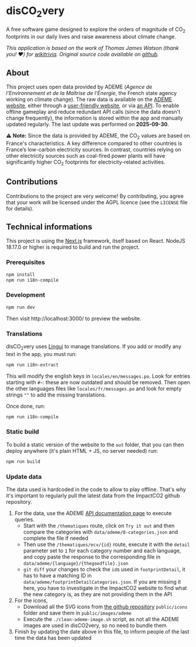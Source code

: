 # disCO<sub>2</sub>very

A free software game designed to explore the orders of magnitude of CO<sub>2</sub> footprints in our daily lives and raise awareness about climate change.

*This application is based on the work of Thomas James Watson (thank you! ❤️) for [wikitrivia](https://wikitrivia.tomjwatson.com). Original source code available on [github](https://github.com/tom-james-watson/wikitrivia-scraper).*

## About

This project uses open data provided by ADEME (*Agence de l'Environnement et de la Maîtrise de l'Énergie*, the French state agency working on climate change). The raw data is available on the [ADEME website](https://www.ademe.fr/), either through a [user-friendly website](https://impactco2.fr), or via [an API](https://impactco2.fr/api-doc). To enable offline gameplay and reduce redundant API calls (since the data doesn't change frequently), the information is stored within the app and manually updated regularly. The last update was performed on **2025-09-30**.

⚠️ **Note:** Since the data is provided by ADEME, the CO<sub>2</sub> values are based on France's characteristics. A key difference compared to other countries is France’s low-carbon electricity sources. In contrast, countries relying on other electricity sources such as coal-fired power plants will have significantly higher CO<sub>2</sub> footprints for electricity-related activities.

## Contributions

Contributions to the project are very welcome! By contributing, you agree that your work will be licensed under the AGPL licence (see the `LICENSE` file for details).

## Technical informations

This project is using the [Next.js](https://nextjs.org/) framework, itself based on React.
NodeJS 18.17.0 or higher is required to build and run the project.

### Prerequisites

```bash
npm install
npm run i18n-compile
```

### Development

```bash
npm run dev
```

Then visit http://localhost:3000/ to preview the website.

### Translations

disCO<sub>2</sub>very uses [Lingui](https://lingui.dev/) to manage translations. If you add or modify any text in the app, you must run:

```bash
npm run i18n-extract
```
This will modify the english keys in `locales/en/messages.po`. Look for entries starting with `#~`: these are now outdated and should be removed.
Then open the other languages files like `locales/fr/messages.po` and look for empty strings `""` to add the missing translations.

Once done, run:
```bash
npm run i18n-compile
```

### Static build

To build a static version of the website to the `out` folder, that you can then deploy anywhere (it's plain HTML + JS, no server needed) run:

```bash
npm run build
```

### Update data

The data used is hardcoded in the code to allow to play offline. That's why it's important to regularly pull the latest data from the ImpactCO2 github repository.
1. For the data, use the ADEME [API documentation page](https://impactco2.fr/doc/api) to execute queries.
   - Start with the `/thematiques` route, click on `Try it out` and then compare the categories with `data/ademe/0-categories.json` and complete the file if needed
   - Then use the `/thematiques/ecv/{id}` route, execute it with the `detail` parameter set to `1` for each category number and each language, and copy paste the response to the corresponding file in `data/ademe/{language}/{thegoodfile}.json`
   - `git diff` your changes to check the `id`s used in `footprintDetail`, it has to have a matching ID in `data/ademe/footprintDetailCategories.json`. If you are missing it here, you have to investigate in the ImpactCO2 website to find what the new category is, as they are not providing them in the API
2. For the icons,
   - Download all the SVG icons from [the github repository](https://github.com/incubateur-ademe/impactco2/tree/develop/public/icons) `public/icons` folder and save them in `public/images/ademe`
   - Execute the `./clean-ademe-image.sh` script, as not all the ADEME images are used in disCO2very, so no need to bundle them
3. Finish by updating the date above in this file, to inform people of the last time the data has been updated
